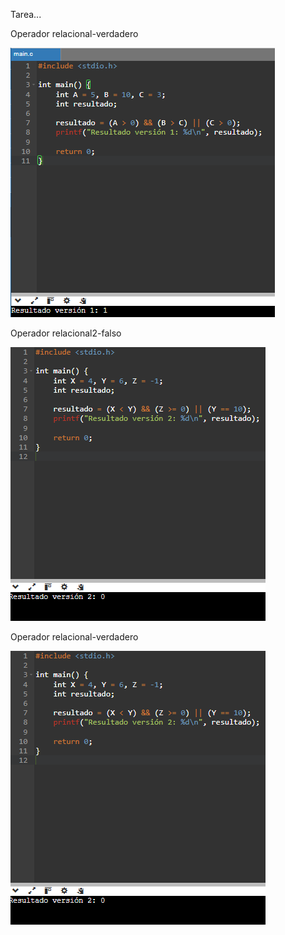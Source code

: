 Tarea...  
  
Operador relacional-verdadero  

![verdadero1](../images/ma1.png)    

Operador relacional2-falso  

 ![falso](../images/ma2.png)   
   
Operador relacional-verdadero    

![verdadero2](../images/ma2.png)        


